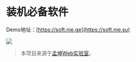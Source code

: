 # 装机必备软件

Demo地址：[https://soft.nie.ge](https://soft.nie.su)

![](https://dd-static.jd.com/ddimg/jfs/t1/1093/3/18949/167998/62c6b129E71016023/e69725b2ae47d0e9.png)

> 本项目来源于[孟坤Web实验室](http://lab.mkblog.cn/)。


